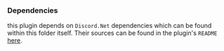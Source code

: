 ### Dependencies
this plugin depends on `Discord.Net` dependencies which can be found within this folder itself. Their sources can be found in the plugin's `README` [here](https://github.com/Maxthegreat99/ReportManager).
